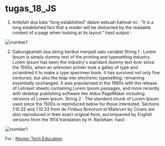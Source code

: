 # tugas_18_JS

1. Ambilah dua kata “long established” dalam sebuah kalimat ini : “It is a long established fact that a reader will be distracted by the readable content of a page when looking at its layout.”
hasil output :
<p>
<img src="https://lh3.googleusercontent.com/mExYNyYCpMOYdCtc4BJHyR15qxoDzhYM3MhxswWeY47LFg13VSqTt1M2_Gnx8i55I5k_3AdKEV4F4c8BhsX44M5OHeySPvUoGqv9M6LX1ihgBEc-4fOndf-Di6Rz2aT3ApUo4VSY" alt="number1"/>
</p>

2.  Gabungkanlah dua string berikut menjadi satu variabel
String 1 :
Lorem Ipsum is simply dummy text of the printing and typesetting industry. Lorem Ipsum has been the industry's standard dummy text ever since the 1500s, when an unknown printer took a galley of type and scrambled it to make a type specimen book. It has survived not only five centuries, but also the leap into electronic typesetting, remaining essentially unchanged. It was popularised in the 1960s with the release of Letraset sheets containing Lorem Ipsum passages, and more recently with desktop publishing software like Aldus PageMaker including versions of Lorem Ipsum.
String 2
: The standard chunk of Lorem Ipsum used since the 1500s is reproduced below for those interested. Sections 1.10.32 and 1.10.33 from de Finibus Bonorum et Malorum by Cicero are also reproduced in their exact original form, accompanied by English versions from the 1914 translation by H. Rackham.
hasil :
<p>
<img src="https://lh3.googleusercontent.com/hnoTVswymhdbDM-vWzc9BiQ5K3ioqLraJ7AWq9JWoItbIv-mqStHzlfLgnDuO4XYJsvu3oZb7BQgaKvJEeH6f0VPWN7N0EOaxNMndnI6RWuou0TzTI4WGnSC_0MfHfd373ZHvpPK" alt="number1"/>
</p>

For : [Niomic Tech Education](https://niomic.com/)
